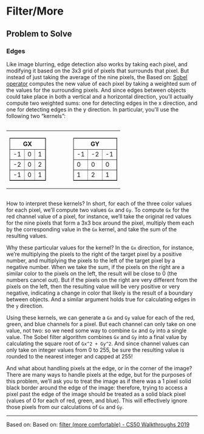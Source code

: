 # Filter/More

## Problem to Solve

### Edges

Like image blurring, edge detection also works by taking each pixel, and modifying it based on the 3x3 grid of pixels that surrounds that pixel. But instead of just taking the average of the nine pixels, the Based on: [<u>Sobel operator</u>](https://en.wikipedia.org/wiki/Sobel_operator "https://en.wikipedia.org/wiki/Sobel_operator") computes the new value of each pixel by taking a weighted sum of the values for the surrounding pixels. And since edges between objects could take place in both a vertical and a horizontal direction, you’ll actually compute two weighted sums: one for detecting edges in the x direction, and one for detecting edges in the y direction. In particular, you’ll use the following two “kernels”:

<style>
  /* Impostiamo il contenitore esterno come flexbox */
  .container {
    display: flex;
    justify-content: center; /* centro orizzontale */
  }
</style>

<div class="container">
  <table>
     <tr>
        <td>
           <table border="1" cellspacing="0" cellpadding="4">
              <tr>
                 <th colspan="3" style="text-align: center;">GX</th>
              </tr>
              <tr>
                <td>-1</td><td>0</td><td>1</td>
              </tr>
              <tr>
                <td>-2</td><td>0</td><td>2</td>
              </tr>
              <tr>
                <td>-1</td><td>0</td><td>1</td>
              </tr>
           </table>
        </td>
        <td style="width: 40px;"></td>
        <td>
           <table border="1" cellspacing="0" cellpadding="4">
              <tr>
                <th colspan="3" style="text-align: center;">GY</th>
              </tr>
              <tr>
                <td>-1</td><td>-2</td><td>-1</td>
              </tr>
              <tr>
                <td>0</td><td>0</td><td>0</td>
              </tr>
              <tr>
                <td>1</td><td>2</td><td>1</td>
              </tr>
           </table>
        </td>
     </tr>
  </table>
</div>


How to interpret these kernels? In short, for each of the three color values for each pixel, we’ll compute two values ```Gx``` and ```Gy```. To compute ```Gx``` for the red channel value of a pixel, for instance, we’ll take the original red values for the nine pixels that form a 3x3 box around the pixel, multiply them each by the corresponding value in the ```Gx``` kernel, and take the sum of the resulting values.

Why these particular values for the kernel? In the ```Gx``` direction, for instance, we’re multiplying the pixels to the right of the target pixel by a positive number, and multiplying the pixels to the left of the target pixel by a negative number. When we take the sum, if the pixels on the right are a similar color to the pixels on the left, the result will be close to 0 (the numbers cancel out). But if the pixels on the right are very different from the pixels on the left, then the resulting value will be very positive or very negative, indicating a change in color that likely is the result of a boundary between objects. And a similar argument holds true for calculating edges in the ```y``` direction.

Using these kernels, we can generate a ```Gx``` and ```Gy``` value for each of the red, green, and blue channels for a pixel. But each channel can only take on one value, not two: so we need some way to combine ```Gx``` and ```Gy``` into a single value. The Sobel filter algorithm combines ```Gx``` and ```Gy``` into a final value by calculating the square root of ```Gx^2 + Gy^2```. And since channel values can only take on integer values from 0 to 255, be sure the resulting value is rounded to the nearest integer and capped at 255!

And what about handling pixels at the edge, or in the corner of the image? There are many ways to handle pixels at the edge, but for the purposes of this problem, we’ll ask you to treat the image as if there was a 1 pixel solid black border around the edge of the image: therefore, trying to access a pixel past the edge of the image should be treated as a solid black pixel (values of 0 for each of red, green, and blue). This will effectively ignore those pixels from our calculations of ```Gx``` and ```Gy```.

---
Based on: Based on: [filter (more comfortable) - CS50 Walkthroughs 2019](https://www.youtube.com/watch?v=vsOsctDernw&list=PLhQjrBD2T382OwvMbZuaMGtD9wZkhnhYj&t=1s "https://www.youtube.com/watch?v=vsOsctDernw&list=PLhQjrBD2T382OwvMbZuaMGtD9wZkhnhYj&t=1s")

